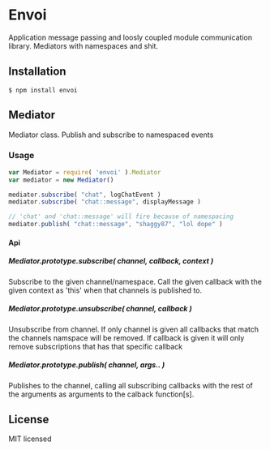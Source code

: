 # Envoi

Application message passing and loosly coupled module communication library. Mediators with namespaces and shit.

## Installation

```
$ npm install envoi
```

## Mediator

Mediator class. Publish and subscribe to namespaced events

### Usage

```js
var Mediator = require( 'envoi' ).Mediator
var mediator = new Mediator()

mediator.subscribe( "chat", logChatEvent )
mediator.subscribe( "chat::message", displayMessage )

// 'chat' and 'chat::message' will fire because of namespacing
mediator.publish( "chat::message", "shaggy87", "lol dope" )

```

#### Api

##### Mediator.prototype.subscribe( channel, callback, context )

Subscribe to the given channel/namespace. Call the given callback with the given context as 'this'
when that channels is published to.

##### Mediator.prototype.unsubscribe( channel, callback )

Unsubscribe from channel. If only channel is given all callbacks that match the channels namspace will be 
removed. If callback is given it will only remove subscriptions that has that specific callback

##### Mediator.prototype.publish( channel, args.. )

Publishes to the channel, calling all subscribing callbacks with the rest of the arguments as arguments
to the calback function[s].


## License 

MIT licensed